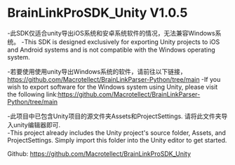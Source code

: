 # BrainLinkProSDK_Unity V1.0.5
-此SDK仅适合unity导出iOS系统和安卓系统软件的情况，无法兼容Windows系统。
-This SDK is designed exclusively for exporting Unity projects to iOS and Android systems and is not compatible with the Windows operating system.

-若要使用使用unity导出Windows系统的软件，请前往以下链接，https://github.com/Macrotellect/BrainLinkParser-Python/tree/main
-If you wish to export software for the Windows system using Unity, please visit the following link:https://github.com/Macrotellect/BrainLinkParser-Python/tree/main

-此项目中已包含Unity项目的源文件夹Assets和ProjectSettings. 请将此文件夹导入unity编辑器即可.  
-This project already includes the Unity project's source folder, Assets, and ProjectSettings. Simply import this folder into the Unity editor to get started.

Github: https://github.com/Macrotellect/BrainLinkProSDK_Unity
